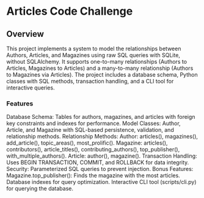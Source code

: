 # Articles Code Challenge

## Overview
This project implements a system to model the relationships between Authors, Articles, and Magazines using raw SQL queries with SQLite, without SQLAlchemy. It supports one-to-many relationships (Authors to Articles, Magazines to Articles) and a many-to-many relationship (Authors to Magazines via Articles). The project includes a database schema, Python classes with SQL methods, transaction handling, and a CLI tool for interactive queries.

### Features
Database Schema: Tables for authors, magazines, and articles with foreign key constraints and indexes for performance.
Model Classes: Author, Article, and Magazine with SQL-based persistence, validation, and relationship methods.
Relationship Methods:
Author: articles(), magazines(), add_article(), topic_areas(), most_prolific().
Magazine: articles(), contributors(), article_titles(), contributing_authors(), top_publisher(), with_multiple_authors().
Article: author(), magazine().
Transaction Handling: Uses BEGIN TRANSACTION, COMMIT, and ROLLBACK for data integrity.
Security: Parameterized SQL queries to prevent injection.
Bonus Features:
Magazine.top_publisher(): Finds the magazine with the most articles.
Database indexes for query optimization.
Interactive CLI tool (scripts/cli.py) for querying the database.